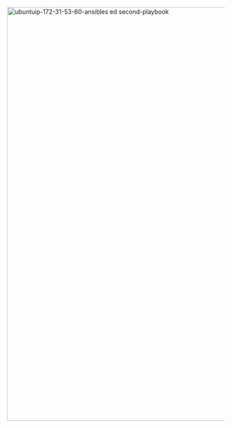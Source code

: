 
<img width="1470" height="956" alt="ubuntuip-172-31-53-60-ansibles ed second-playbook" src="https://github.com/user-attachments/assets/74fa906a-2fc5-417d-b24c-3ef232490cc6" />
